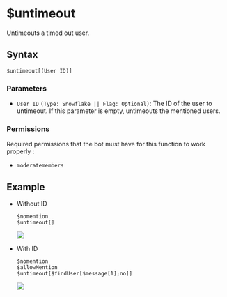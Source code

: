 # $untimeout
Untimeouts a timed out user.

## Syntax
```
$untimeout[(User ID)]
```

### Parameters
- `User ID` `(Type: Snowflake || Flag: Optional)`: The ID of the user to untimeout. If this parameter is empty, untimeouts the mentioned users.

### Permissions
Required permissions that the bot must have for this function to work properly :
- `moderatemembers`

## Example
- Without ID
   ```
   $nomention
   $untimeout[]
   ```
   ![](https://user-images.githubusercontent.com/70456337/183473087-e2a109af-bc51-465b-bcb1-456c64011770.gif)

- With ID
   ```
   $nomention
   $allowMention
   $untimeout[$findUser[$message[1];no]]
   ```
   ![](https://user-images.githubusercontent.com/70456337/183473060-8a2a74d0-594c-4794-a22d-c5d2a4732365.gif)
